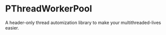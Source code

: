 # PThreadWorkerPool
A header-only thread automization library to make your multithreaded-lives easier.
